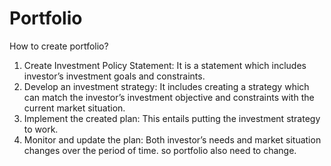 # Portfolio

How to create portfolio?

1. Create Investment Policy Statement: It is a statement which includes investor’s investment goals and constraints.
2. Develop an investment strategy: It includes creating a strategy which can match the investor’s investment objective and constraints with the current market situation.
3. Implement the created plan: This entails putting the investment strategy to work.
4. Monitor and update the plan: Both investor’s needs and market situation changes over the period of time. so portfolio also need to change.
